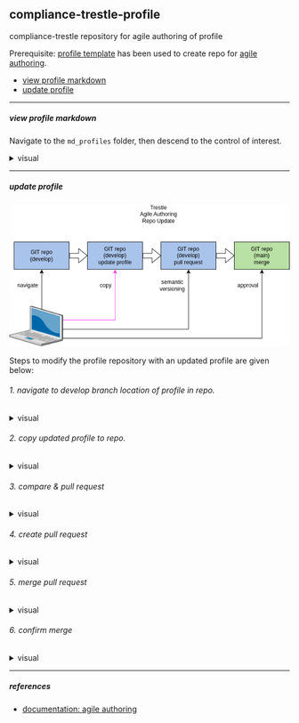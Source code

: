 ## compliance-trestle-profile

compliance-trestle repository for agile authoring of profile

Prerequisite: [profile template](https://github.com/IBM/compliance-trestle-template-profile) has been used to create repo for [agile authoring](https://github.com/IBM/compliance-trestle-agile-authoring).

- [view profile markdown](#view-profile-markdown)
- [update profile](#update-profile)

-----

##### view profile markdown

Navigate to the `md_profiles` folder, then descend to the control of interest.

<details>
<summary>visual</summary>
<img src="drawio/ss.view-markdown.png" width="500" height="600">
</details>

-----

##### update profile

<img src="drawio/update-profile.drawio.png">

Steps to modify the profile repository with an updated profile are given below:

###### 1. navigate to develop branch location of profile in repo.

<details>
<summary>visual</summary>
<img src="drawio/ss.update-profile.drawio.png" width="500" height="600">
</details>

###### 2. copy updated profile to repo.

<details>
<summary>visual</summary>
<img src="drawio/ss.copy-profile.drawio.png" width="500" height="600">
</details>

###### 3. compare & pull request

<details>
<summary>visual</summary>
<img src="drawio/ss.compare-and-pull-request.drawio.png" width="500" height="600">
</details>


###### 4. create pull request

<details>
<summary>visual</summary>
<img src="drawio/ss.create-pull-request.drawio.png" width="500" height="600">
</details>


###### 5. merge pull request

<details>
<summary>visual</summary>
<img src="drawio/ss.merge-pull-request.drawio.png" width="500" height="600">
</details>

###### 6. confirm merge

<details>
<summary>visual</summary>
<img src="drawio/ss.confirm-merge.drawio.png" width="500" height="600">
</details>

-----

##### references

- [documentation: agile authoring](https://github.com/IBM/compliance-trestle-agile-authoring#compliance-trestle-agile-authoring)



